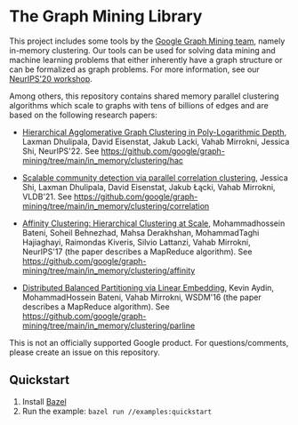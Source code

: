 # The Graph Mining Library

This project includes some tools by the [Google Graph Mining team](https://research.google/teams/graph-mining/), namely in-memory
clustering. Our tools can be used for solving data mining and machine learning
problems that either inherently have a graph structure or can be formalized as
graph problems. For more information, see our [NeurIPS'20 workshop]( https://gm-neurips-2020.github.io/).

Among others, this repository contains shared memory parallel clustering algorithms which scale to graphs with tens of billions of edges and are based on the following research papers:

* [Hierarchical Agglomerative Graph Clustering in Poly-Logarithmic Depth](https://papers.nips.cc/paper_files/paper/2022/hash/909de96145d97514b143dfde03e6cd2b-Abstract-Conference.html), Laxman Dhulipala, David Eisenstat, Jakub Lacki, Vahab Mirrokni, Jessica Shi, NeurIPS'22. See https://github.com/google/graph-mining/tree/main/in_memory/clustering/hac

* [Scalable community detection via parallel correlation clustering](https://dl.acm.org/doi/abs/10.14778/3476249.3476282), Jessica Shi, Laxman Dhulipala, David Eisenstat, Jakub Łącki, Vahab Mirrokni, VLDB'21. See https://github.com/google/graph-mining/tree/main/in_memory/clustering/correlation

* [Affinity Clustering: Hierarchical Clustering at Scale](https://papers.nips.cc/paper_files/paper/2017/hash/2e1b24a664f5e9c18f407b2f9c73e821-Abstract.html), Mohammadhossein Bateni, Soheil Behnezhad, Mahsa Derakhshan, MohammadTaghi Hajiaghayi, Raimondas Kiveris, Silvio Lattanzi, Vahab Mirrokni, NeurIPS'17 (the paper describes a MapReduce algorithm). See https://github.com/google/graph-mining/tree/main/in_memory/clustering/affinity

* [Distributed Balanced Partitioning via Linear Embedding](https://dl.acm.org/doi/10.1145/2835776.2835829), Kevin Aydin, MohammadHossein Bateni, Vahab Mirrokni, WSDM'16 (the paper describes a MapReduce algorithm). See https://github.com/google/graph-mining/tree/main/in_memory/clustering/parline

This is not an officially supported Google product.
For questions/comments, please create an issue on this repository.

## Quickstart

1. Install [Bazel](https://bazel.build/)
2. Run the example: `bazel run //examples:quickstart`

